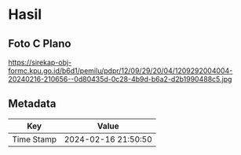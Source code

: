 # Hasil

## Foto C Plano

https://sirekap-obj-formc.kpu.go.id/b6d1/pemilu/pdpr/12/09/29/20/04/1209292004004-20240216-210656--0d80435d-0c28-4b9d-b6a2-d2b1990488c5.jpg


## Metadata

| Key        | Value               |
| ---------- | ------------------- |
| Time Stamp | 2024-02-16 21:50:50 |



